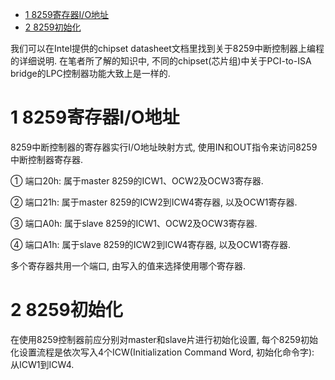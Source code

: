 
<!-- @import "[TOC]" {cmd="toc" depthFrom=1 depthTo=6 orderedList=false} -->

<!-- code_chunk_output -->

* [1 8259寄存器I/O地址](#1-8259寄存器io地址)
* [2 8259初始化](#2-8259初始化)

<!-- /code_chunk_output -->

我们可以在Intel提供的chipset datasheet文档里找到关于8259中断控制器上编程的详细说明. 在笔者所了解的知识中, 不同的chipset(芯片组)中关于PCI-to-ISA bridge的LPC控制器功能大致上是一样的. 

# 1 8259寄存器I/O地址

8259中断控制器的寄存器实行I/O地址映射方式, 使用IN和OUT指令来访问8259中断控制器寄存器. 

① 端口20h: 属于master 8259的ICW1、OCW2及OCW3寄存器. 

② 端口21h: 属于master 8259的ICW2到ICW4寄存器, 以及OCW1寄存器. 

③ 端口A0h: 属于slave 8259的ICW1、OCW2及OCW3寄存器. 

④ 端口A1h: 属于slave 8259的ICW2到ICW4寄存器, 以及OCW1寄存器. 

多个寄存器共用一个端口, 由写入的值来选择使用哪个寄存器. 

# 2 8259初始化

在使用8259控制器前应分别对master和slave片进行初始化设置, 每个8259初始化设置流程是依次写入4个ICW(Initialization Command Word, 初始化命令字): 从ICW1到ICW4. 

